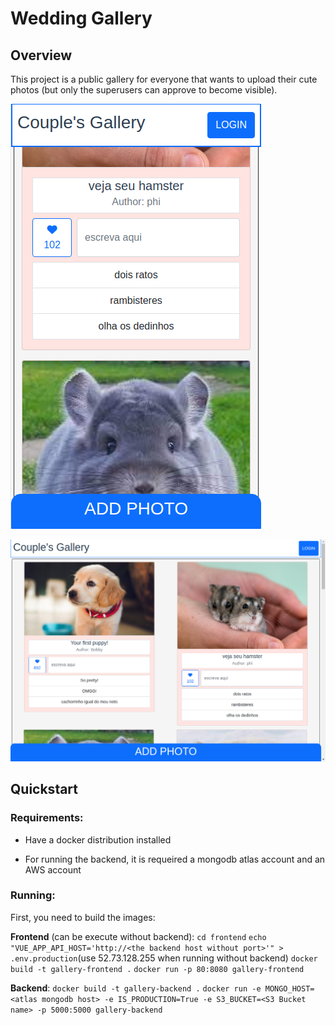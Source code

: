 # Wedding Gallery

## Overview
This project is a public gallery for everyone that wants to 
upload their cute photos (but only the superusers can approve to become visible).

![Screenshot on mobile](docs/couple-gallery-mobile.png "Screenshot on mobile")

![Screenshot on browser](docs/couple-gallery-desktop.png "Screenshot on browser")


## Quickstart
### Requirements:
* Have a docker distribution installed

* For running the backend, it is requeired a mongodb atlas account and an AWS account

### Running:
First, you need to build the images:

**Frontend** (can be execute without backend):
`cd frontend`
`echo "VUE_APP_API_HOST='http://<the backend host without port>'" > .env.production`(use 52.73.128.255 when running without backend)
`docker build -t gallery-frontend .`
`docker run -p 80:8080 gallery-frontend`


**Backend**:
`docker build -t gallery-backend .`
`docker run -e MONGO_HOST=<atlas mongodb host> -e IS_PRODUCTION=True -e S3_BUCKET=<S3 Bucket name> -p 5000:5000 gallery-backend`







